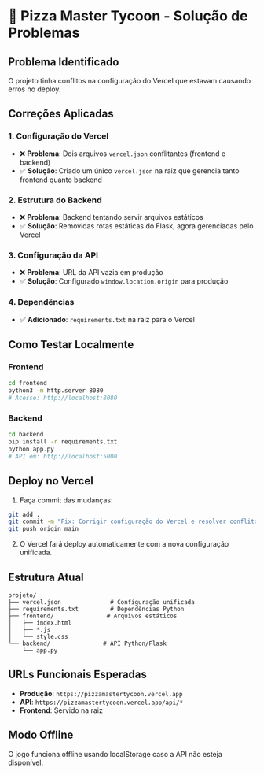 # 🍕 Pizza Master Tycoon - Solução de Problemas

## Problema Identificado
O projeto tinha conflitos na configuração do Vercel que estavam causando erros no deploy.

## Correções Aplicadas

### 1. Configuração do Vercel
- ❌ **Problema**: Dois arquivos `vercel.json` conflitantes (frontend e backend)
- ✅ **Solução**: Criado um único `vercel.json` na raiz que gerencia tanto frontend quanto backend

### 2. Estrutura do Backend
- ❌ **Problema**: Backend tentando servir arquivos estáticos
- ✅ **Solução**: Removidas rotas estáticas do Flask, agora gerenciadas pelo Vercel

### 3. Configuração da API
- ❌ **Problema**: URL da API vazia em produção
- ✅ **Solução**: Configurado `window.location.origin` para produção

### 4. Dependências
- ✅ **Adicionado**: `requirements.txt` na raiz para o Vercel

## Como Testar Localmente

### Frontend
```bash
cd frontend
python3 -m http.server 8080
# Acesse: http://localhost:8080
```

### Backend
```bash
cd backend
pip install -r requirements.txt
python app.py
# API em: http://localhost:5000
```

## Deploy no Vercel

1. Faça commit das mudanças:
```bash
git add .
git commit -m "Fix: Corrigir configuração do Vercel e resolver conflitos"
git push origin main
```

2. O Vercel fará deploy automaticamente com a nova configuração unificada.

## Estrutura Atual
```
projeto/
├── vercel.json              # Configuração unificada
├── requirements.txt         # Dependências Python
├── frontend/               # Arquivos estáticos
│   ├── index.html
│   ├── *.js
│   └── style.css
└── backend/               # API Python/Flask
    └── app.py
```

## URLs Funcionais Esperadas
- **Produção**: `https://pizzamastertycoon.vercel.app`
- **API**: `https://pizzamastertycoon.vercel.app/api/*`
- **Frontend**: Servido na raiz

## Modo Offline
O jogo funciona offline usando localStorage caso a API não esteja disponível.